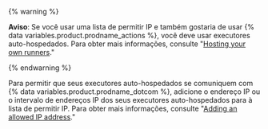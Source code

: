 {% warning %}

**Aviso**: Se você usar uma lista de permitir IP e também gostaria de usar {% data variables.product.prodname_actions %}, você deve usar executores auto-hospedados. Para obter mais informações, consulte "[Hosting your own runners](/actions/automating-your-workflow-with-github-actions/about-self-hosted-runners)."

{% endwarning %}

Para permitir que seus executores auto-hospedados se comuniquem com {% data variables.product.prodname_dotcom %}, adicione o endereço IP ou o intervalo de endereços IP dos seus executores auto-hospedados para à lista de permitir IP. Para obter mais informações, consulte "[Adding an allowed IP address](#adding-an-allowed-ip-address)."
